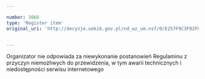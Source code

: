 ```yaml
---

number: 3066
type: 'Register item'
original_uri: 'http://decyzje.uokik.gov.pl/nd_wz_um.nsf/0/E257F9C3F82F035DC12579E30035B514?OpenDocument'


---
```


Organizator nie odpowiada za niewykonanie postanowień Regulaminu z przyczyn niemożliwych do przewidzenia, w tym awarii technicznych i niedostępności serwisu internetowego
